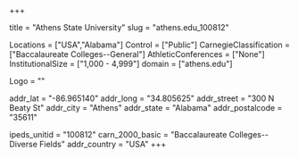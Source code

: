
+++

title = "Athens State University"
slug = "athens.edu_100812"

Locations = ["USA","Alabama"]
Control = ["Public"]
CarnegieClassification = ["Baccalaureate Colleges--General"]
AthleticConferences = ["None"]
InstitutionalSize = ["1,000 - 4,999"]
domain = ["athens.edu"]

Logo = ""

addr_lat = "-86.965140"
addr_long = "34.805625"
addr_street = "300 N Beaty St"
addr_city = "Athens"
addr_state = "Alabama"
addr_postalcode = "35611"

ipeds_unitid = "100812"
carn_2000_basic = "Baccalaureate Colleges--Diverse Fields"
addr_country = "USA"
+++
    

